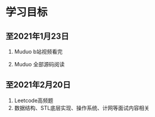 # 学习目标

## 至2021年1月23日

1. Muduo b站视频看完

2. Muduo 全部源码阅读

   

## 至2021年2月20日

1. Leetcode高频题
2. 数据结构、STL底层实现、操作系统、计网等面试内容相关
